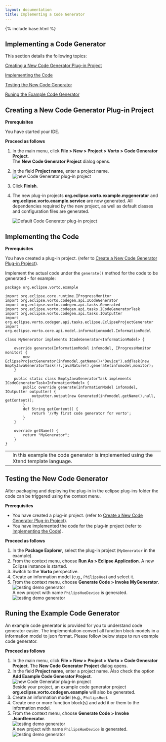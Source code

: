 ```yaml
---
layout: documentation
title: Implementing a Code Generator
---
```

{% include base.html %}
## Implementing a Code Generator

This section details the following topics:

[Creating a New Code Generator Plug-in Project](#creating-a-new-code-generator-plug-in-project)

[Implementing the Code](#implementing-the-code)

[Testing the New Code Generator](#testing-the-new-code-generator)

[Runing the Example Code Generator](#running-the-example-code-generator)

## Creating a New Code Generator Plug-in Project

**Prerequisites**

You have started your IDE.

**Proceed as follows**

1. In the main menu, click **File > New > Project > Vorto > Code Generator Project**.  
   The **New Code Generator Project** dialog opens.
2. In the field **Project name**, enter a project name.  
   ![new Code Generator plug-in project]({{base}}/img/documentation/vorto_new_codegen_project.png)
3. Click **Finish**.  
4. The new plug-in projects **org.eclipse.vorto.example.mygenerator** and **org.eclipse.vorto.example.service** are now generated. All dependencies required by the new project, as well as default classes and configuration files are generated.  

   ![Default Code Generator plug-in project]({{base}}/img/documentation/vorto_codegen_default.png)

## Implementing the Code

**Prerequisites**

You have created a plug-in project. (refer to [Create a New Code Generator Plug-in Project](#creating-a-new-code-generator-plug-in-project)).

Implement the actual code under the `generate()` method for the code to be generated - for example:

	package org.eclipse.vorto.example

	import org.eclipse.core.runtime.IProgressMonitor
	import org.eclipse.vorto.codegen.api.ICodeGenerator
	import org.eclipse.vorto.codegen.api.tasks.Generated
	import org.eclipse.vorto.codegen.api.tasks.ICodeGeneratorTask
	import org.eclipse.vorto.codegen.api.tasks.IOutputter
	import org.eclipse.vorto.codegen.api.tasks.eclipse.EclipseProjectGenerator
	import org.eclipse.vorto.core.api.model.informationmodel.InformationModel

	class MyGenerator implements ICodeGenerator<InformationModel> {

		override generate(InformationModel infomodel, IProgressMonitor monitor) {
			new EclipseProjectGenerator(infomodel.getName()+"Device").addTask(new EmptyJavaGeneratorTask()).javaNature().generate(infomodel,monitor);
		}

		public static class EmptyJavaGeneratorTask implements ICodeGeneratorTask<InformationModel> {
			public override generate(InformationModel infomodel, IOutputter outputter) {
		    	outputter.output(new Generated(infomodel.getName(),null, getContent));
		    }
		    def String getContent() {
		   		return '//My first code generator for vorto';
		    }
		}

		override getName() {
			return "MyGenerator";
		}
	}

<table class="table table-bordered">
	<tbody>
 <tr>
   <td><i class="fa fa-info-circle info-note"></i></td>
   <td>In this example the code generator is implemented using the Xtend template language.</td>
 </tr>
 </tbody>
</table>


## Testing the New Code Generator

After packaging and deploying the plug-in in the eclipse plug-ins folder the code can be triggered using the context menu.

**Prerequisites**

* You have created a plug-in project. (refer to [Create a New Code Generator Plug-in Project](#creating-a-new-code-generator-plug-in-project)).
* You have implemented the code for the plug-in project (refer to [Implementing the Code](#implementing-the-code)).

**Proceed as follows**

1. In the **Package Explorer**, select the plug-in project (`MyGenerator` in the example).
2. From the context menu, choose **Run As > Eclipse Application**.
  A new Eclipse instance is started.
3. Switch to the **Vorto** perspective.
4. Create an information model (e.g., `PhilipsHue`) and select it.
5. From the context menu, choose **Generate Code > Invoke MyGenerator**.  
  ![testing demo generator]({{base}}/img/documentation/vorto_invoke_mygenerator.png)  
  A new project with name `PhilipsHueDevice` is generated.  
  ![testing demo generator]({{base}}/img/documentation/vorto_mygenerator_result.png)


## Runing the Example Code Generator

An example code generator is provided for you to understand code generator easier. The implementation convert all function block models in a information model to json format. Please follow below steps to run example code generator.

**Proceed as follows**

1. In the main menu, click **File > New > Project > Vorto > Code Generator Project**.
   The **New Code Generator Project** dialog opens.
2. In the field **Project name**, enter a project name. Also check the option **Add Example Code Generator Project**.  
   ![new Code Generator plug-in project]({{base}}/img/documentation/vorto_new_codegen_project.png)  
   Beside your project, an example code generator project **org.eclipse.vorto.codegen.example** will also be generated.
3. Create an information model (e.g., `PhilipsHue`).
4. Create one or more function block(s) and add it or them to the information model.
5. From the context menu, choose **Generate Code > Invoke JsonGenerator**.  
   ![testing demo generator]({{base}}/img/documentation/vorto_invoke_json_generator.png)  
   A new project with name `PhilipsHueDevice` is generated.  
   ![testing demo generator]({{base}}/img/documentation/vorto_json_generator_result.png)
